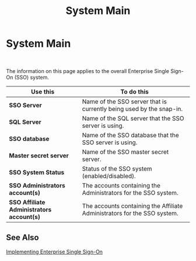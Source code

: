 ﻿---
title: System Main
TOCTitle: System Main
ms:assetid: 167c180a-a436-465e-b12d-081aac78d90d
ms:mtpsurl: https://msdn.microsoft.com/en-us/library/Aa558759(v=BTS.80)
ms:contentKeyID: 51526423
ms.date: 08/30/2017
mtps_version: v=BTS.80
f1_keywords:
- bts10.esso.system.main
---

# System Main

 

The information on this page applies to the overall Enterprise Single Sign-On (SSO) system.

<table>
<thead>
<tr class="header">
<th>Use this</th>
<th>To do this</th>
</tr>
</thead>
<tbody>
<tr class="odd">
<td><strong>SSO Server</strong></td>
<td>Name of the SSO server that is currently being used by the snap-in.</td>
</tr>
<tr class="even">
<td><strong>SQL Server</strong></td>
<td>Name of the SQL server that the SSO server is using.</td>
</tr>
<tr class="odd">
<td><strong>SSO database</strong></td>
<td>Name of the SSO database that the SSO server is using.</td>
</tr>
<tr class="even">
<td><strong>Master secret server</strong></td>
<td>Name of the SSO master secret server.</td>
</tr>
<tr class="odd">
<td><strong>SSO System Status</strong></td>
<td>Status of the SSO system (enabled/disabled).</td>
</tr>
<tr class="even">
<td><strong>SSO Administrators account(s)</strong></td>
<td>The accounts containing the Administrators for the SSO system.</td>
</tr>
<tr class="odd">
<td><strong>SSO Affiliate Administrators account(s)</strong></td>
<td>The accounts containing the Affiliate Administrators for the SSO system.</td>
</tr>
</tbody>
</table>


## See Also

[Implementing Enterprise Single Sign-On](https://msdn.microsoft.com/library/aa558712\(v=bts.80\))

